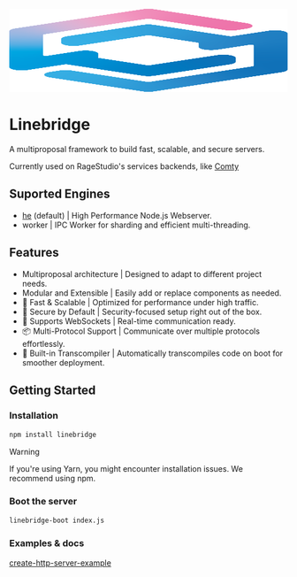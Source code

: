 <img
    src="https://raw.githubusercontent.com/ragestudio/linebridge/refs/heads/master/resources/linebridge-color-b.svg"
    width="100%"
    height="150px"
/>
# Linebridge
A multiproposal framework to build fast, scalable, and secure servers.

Currently used on RageStudio's services backends, like [Comty](https://github.com/ragestudio/comty)

## Suported Engines
- [he](https://github.com/kartikk221/hyper-express) (default) | High Performance Node.js Webserver.
- worker | IPC Worker for sharding and efficient multi-threading.

## Features
- Multiproposal architecture | Designed to adapt to different project needs.
- Modular and Extensible | Easily add or replace components as needed.
- 🚀 Fast & Scalable | Optimized for performance under high traffic.
- 🔐 Secure by Default | Security-focused setup right out of the box.
- 📡 Supports WebSockets | Real-time communication ready.
- 📦 Multi-Protocol Support | Communicate over multiple protocols effortlessly.
- 🔧 Built-in Transcompiler | Automatically transcompiles code on boot for smoother deployment.

## Getting Started
### Installation
```bash
npm install linebridge
```
> [!WARNING]
> If you're using Yarn, you might encounter installation issues. We recommend using npm.

### Boot the server
```bash
linebridge-boot index.js
```

### Examples & docs
[create-http-server-example](../docs/server/create-http-server-example.md)
